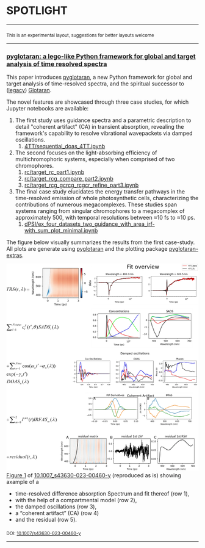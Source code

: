 # SPOTLIGHT

---

<sub>This is an experimental layout, suggestions for better layouts welcome</sub>

---

### [pyglotaran: a lego-like Python framework for global and target analysis of time resolved spectra](https://doi.org/10.1007/s43630-023-00460-y)

This paper introduces [pyglotaran](https://github.com/glotaran/pyglotaran), a new Python framework for global and target analysis of time-resolved spectra, and the spiritual successor to ([legacy](https://github.com/glotaran/glotaran-legacy)) [Glotaran](https://doi.org/10.18637/jss.v049.i03).

The novel features are showcased through three case studies, for which Jupyter notebooks are available:

1. The first study uses guidance spectra and a parametric description to detail "coherent artifact" (CA) in transient absorption, revealing the framework's capability to resolve vibrational wavepackets via damped oscillations.
   1. [4TT/sequential_doas_4TT.ipynb](https://github.com/glotaran/pyglotaran-release-paper-supplementary-information/releases/download/accepted-for-publication/sequential_doas_4TT.ipynb)
2. The second focuses on the light-absorbing efficiency of multichromophoric systems, especially when comprised of two chromophores.
   1. [rc/target_rc_part1.ipynb](https://github.com/glotaran/pyglotaran-release-paper-supplementary-information/releases/download/accepted-for-publication/target_rc_part1.ipynb)
   2. [rc/target_rcg_compare_part2.ipynb](https://github.com/glotaran/pyglotaran-release-paper-supplementary-information/releases/download/accepted-for-publication/target_rcg_compare_part2.ipynb)
   3. [rc/target_rcg_gcrcg_rcgcr_refine_part3.ipynb](https://github.com/glotaran/pyglotaran-release-paper-supplementary-information/releases/download/accepted-for-publication/target_rcg_gcrcg_rcgcr_refine_part3.ipynb)
3. The final case study elucidates the energy transfer pathways in the time-resolved emission of whole photosynthetic cells, characterizing the contributions of numerous megacomplexes. These studies span systems ranging from singular chromophores to a megacomplex of approximately 500, with temporal resolutions between ≈10 fs to ≈10 ps.
   1. [dPSI/ex_four_datasets_two_guidance_with_area_irf-with_sum_plot_minimal.ipynb
      ](https://github.com/glotaran/pyglotaran-release-paper-supplementary-information/releases/download/accepted-for-publication/ex_four_datasets_two_guidance_with_area_irf-with_sum_plot_minimal.ipynb)

The figure below visually summarizes the results from the first case-study. All plots are generate using [pyglotaran](https://github.com/glotaran/pyglotaran) and the plotting package [pyglotaran-extras](https://github.com/glotaran/pyglotaran-extras).

![Figure 1](images/spotlight_figure1.png)
[Figure 1](https://link.springer.com/article/10.1007/s43630-023-00460-y/figures/1) of [10.1007_s43630-023-00460-y](https://doi.org/10.1007/s43630-023-00460-y) (reproduced as is) showing axample of a

- time-resolved difference absorption Spectrum and fit thereof (row 1),
- with the help of a compartmental model (row 2),
- the damped oscillations (row 3),
- a “coherent artifact” (CA) (row 4)
- and the residual (row 5).

<sub>DOI: [10.1007/s43630-023-00460-y](https://doi.org/10.1007/s43630-023-00460-y)</sub>

---
